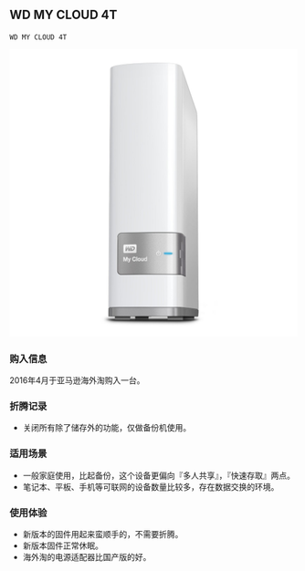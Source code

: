 ## WD MY CLOUD 4T

    WD MY CLOUD 4T

![WD MY CLOUD 4T](../assets/device/wd-my-cloud-4t.jpg)

### 购入信息

2016年4月于亚马逊海外淘购入一台。

### 折腾记录

- 关闭所有除了储存外的功能，仅做备份机使用。

### 适用场景

- 一般家庭使用，比起备份，这个设备更偏向『多人共享』，『快速存取』两点。
- 笔记本、平板、手机等可联网的设备数量比较多，存在数据交换的环境。

### 使用体验

- 新版本的固件用起来蛮顺手的，不需要折腾。
- 新版本固件正常休眠。
- 海外淘的电源适配器比国产版的好。